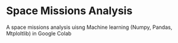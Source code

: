 # Space Missions Analysis

A space missions analysis uisng Machine learning (Numpy, Pandas, Mtploltlib) in Google Colab
